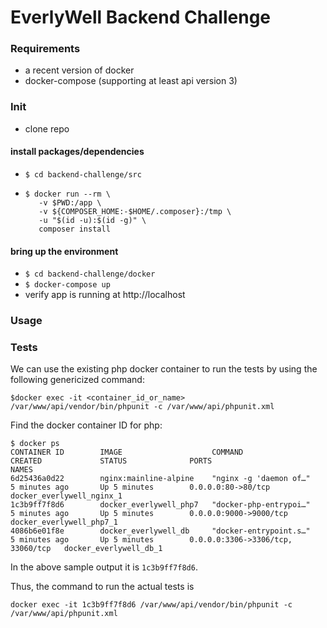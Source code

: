 # EverlyWell Backend Challenge

### Requirements
- a recent version of docker
- docker-compose (supporting at least api version 3)

### Init
- clone repo

#### install packages/dependencies
- `$ cd backend-challenge/src`
- 
    ```
    $ docker run --rm \
       -v $PWD:/app \
       -v ${COMPOSER_HOME:-$HOME/.composer}:/tmp \
       -u "$(id -u):$(id -g)" \
       composer install
    ```
#### bring up the environment
- `$ cd backend-challenge/docker`
- `$ docker-compose up`
- verify app is running at http://localhost

### Usage

### Tests
We can use the existing php docker container to run the tests by using the following genericized command:
```
$docker exec -it <container_id_or_name> /var/www/api/vendor/bin/phpunit -c /var/www/api/phpunit.xml
```
Find the docker container ID for php:
```
$ docker ps
CONTAINER ID        IMAGE                    COMMAND                  CREATED             STATUS              PORTS                               NAMES
6d25436a0d22        nginx:mainline-alpine    "nginx -g 'daemon of…"   5 minutes ago       Up 5 minutes        0.0.0.0:80->80/tcp                  docker_everlywell_nginx_1
1c3b9ff7f8d6        docker_everlywell_php7   "docker-php-entrypoi…"   5 minutes ago       Up 5 minutes        0.0.0.0:9000->9000/tcp              docker_everlywell_php7_1
4086b6e01f8e        docker_everlywell_db     "docker-entrypoint.s…"   5 minutes ago       Up 5 minutes        0.0.0.0:3306->3306/tcp, 33060/tcp   docker_everlywell_db_1
```

In the above sample output it is `1c3b9ff7f8d6`.

Thus, the command to run the actual tests is
```
docker exec -it 1c3b9ff7f8d6 /var/www/api/vendor/bin/phpunit -c /var/www/api/phpunit.xml
```